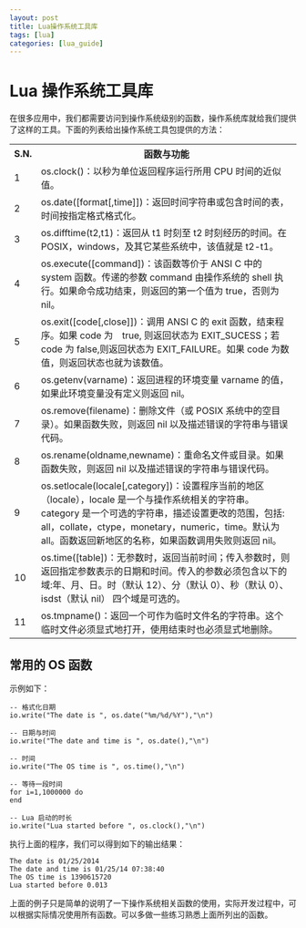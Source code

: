 ```yaml
---
layout: post
title: Lua操作系统工具库  
tags: [lua]
categories: [lua_guide]
---
```

# Lua 操作系统工具库  

在很多应用中，我们都需要访问到操作系统级别的函数，操作系统库就给我们提供了这样的工具。下面的列表给出操作系统工具包提供的方法：  


<table>
	<tr>
		<th>S.N.</th>
		<th>函数与功能</th>
	</tr>
	<tr>
		<td>1</td>
		<td>os.clock()：以秒为单位返回程序运行所用 CPU 时间的近似值。</td>
	</tr>
	<tr>
		<td>2</td>
		<td>os.date([format[,time]])：返回时间字符串或包含时间的表，时间按指定格式格式化。</td>
	</tr>
	<tr>
		<td>3</td>
		<td>os.difftime(t2,t1)：返回从 t1 时刻至 t2 时刻经历的时间。在 POSIX，windows，及其它某些系统中，该值就是 t2-t1。</td>
	</tr>
	<tr>
		<td>4</td>
		<td>os.execute([command])：该函数等价于 ANSI C 中的 system 函数。传递的参数 command 由操作系统的 shell 执行。如果命令成功结束，则返回的第一个值为 true，否则为 nil。</td>
	</tr>
	<tr>
		<td>5</td>
		<td>os.exit([code[,close]])：调用 ANSI C 的 exit 函数，结束程序。如果 code 为　true, 则返回状态为 EXIT_SUCESS；若 code 为 false,则返回状态为 EXIT_FAILURE。如果 code 为数值，则返回状态也就为该数值。</td>
	</tr>
	<tr>
		<td>6</td>
		<td>os.getenv(varname)：返回进程的环境变量 varname 的值，如果此环境变量没有定义则返回 nil。</td>
	</tr>
	<tr>
		<td>7</td>
		<td>os.remove(filename)：删除文件（或 POSIX 系统中的空目录）。如果函数失败，则返回 nil 以及描述错误的字符串与错误代码。</td>
	</tr>
	<tr>
		<td>8</td>
		<td>os.rename(oldname,newname)：重命名文件或目录。如果函数失败，则返回 nil 以及描述错误的字符串与错误代码。</td>
	</tr>
	<tr>
		<td>9</td>
		<td>os.setlocale(locale[,category])：设置程序当前的地区（locale），locale 是一个与操作系统相关的字符串。category 是一个可选的字符串，描述设置更改的范围，包括: all，collate，ctype，monetary，numeric，time。默认为 all。函数返回新地区的名称，如果函数调用失败则返回 nil。</td>
	</tr>
	<tr>
		<td>10</td>
		<td>os.time([table])：无参数时，返回当前时间；传入参数时，则返回指定参数表示的日期和时间。传入的参数必须包含以下的域:年、月、日。时（默认 12）、分（默认 0）、秒（默认 0）、isdst（默认 nil） 四个域是可选的。</td>
	</tr>
	<tr>
		<td>11</td>
		<td>os.tmpname()：返回一个可作为临时文件名的字符串。这个临时文件必须显式地打开，使用结束时也必须显式地删除。</td>
	</tr>
</table>

## 常用的 OS 函数  

示例如下：  

```
-- 格式化日期
io.write("The date is ", os.date("%m/%d/%Y"),"\n")

-- 日期与时间
io.write("The date and time is ", os.date(),"\n")

-- 时间
io.write("The OS time is ", os.time(),"\n")

-- 等待一段时间
for i=1,1000000 do
end

-- Lua 启动的时长
io.write("Lua started before ", os.clock(),"\n")
```  

执行上面的程序，我们可以得到如下的输出结果： 

```
The date is 01/25/2014
The date and time is 01/25/14 07:38:40
The OS time is 1390615720
Lua started before 0.013
```  

上面的例子只是简单的说明了一下操作系统相关函数的使用，实际开发过程中，可以根据实际情况使用所有函数。可以多做一些练习熟悉上面所列出的函数。
